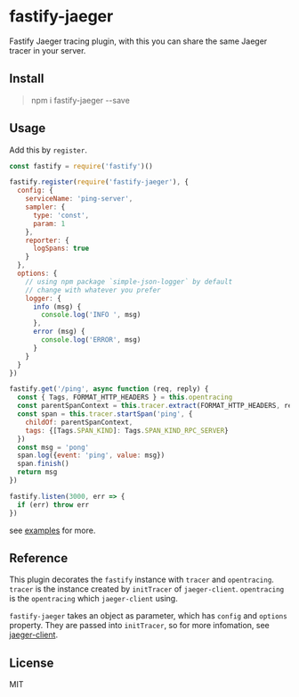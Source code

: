 # fastify-jaeger

Fastify Jaeger tracing plugin, with this you can share the same Jaeger tracer
in your server.

## Install

> npm i fastify-jaeger --save

## Usage

Add this by `register`.

```javascript
const fastify = require('fastify')()

fastify.register(require('fastify-jaeger'), {
  config: {
    serviceName: 'ping-server',
    sampler: {
      type: 'const',
      param: 1
    },
    reporter: {
      logSpans: true
    }
  },
  options: {
    // using npm package `simple-json-logger` by default
    // change with whatever you prefer
    logger: {
      info (msg) {
        console.log('INFO ', msg)
      },
      error (msg) {
        console.log('ERROR', msg)
      }
    }
  }
})

fastify.get('/ping', async function (req, reply) {
  const { Tags, FORMAT_HTTP_HEADERS } = this.opentracing
  const parentSpanContext = this.tracer.extract(FORMAT_HTTP_HEADERS, req.headers)
  const span = this.tracer.startSpan('ping', {
    childOf: parentSpanContext,
    tags: {[Tags.SPAN_KIND]: Tags.SPAN_KIND_RPC_SERVER}
  })
  const msg = 'pong'
  span.log({event: 'ping', value: msg})
  span.finish()
  return msg
})

fastify.listen(3000, err => {
  if (err) throw err
})
```

see [examples](./examples) for more.

## Reference

This plugin decorates the `fastify` instance with `tracer` and `opentracing`.
`tracer` is the instance created by `initTracer` of `jaeger-client`. `opentracing`
is the `opentracing` which `jaeger-client` using.

`fastify-jaeger` takes an object as parameter, which has `config` and `options`
property. They are passed into `initTracer`, so for more infomation, see
[jaeger-client](https://github.com/jaegertracing/jaeger-client-node).

## License

MIT